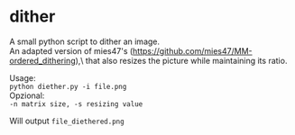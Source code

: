 # dither
A small python script to dither an image.\
An adapted version of mies47's (https://github.com/mies47/MM-ordered_dithering),\ 
that also resizes the picture while maintaining its ratio.

Usage:\
`python diether.py -i file.png`\
Opzional:\
`-n matrix size, -s resizing value`

Will output `file_diethered.png`
